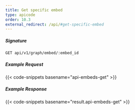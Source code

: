 ```yaml
---
title: Get specific embed
type: apicode
order: 10.3
external_redirect: /api/#get-specific-embed
---
```


##### Signature

`GET api/v1/graph/embed/:embed_id`

##### Example Request

{{< code-snippets basename="api-embeds-get" >}}

##### Example Response

{{< code-snippets basename="result.api-embeds-get" >}}
